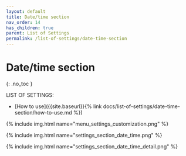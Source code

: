 ```yaml
---
layout: default
title: Date/time section
nav_order: 14
has_children: true
parent: List of Settings
permalink: /list-of-settings/date-time-section
---
```


# Date/time section
{: .no_toc }

LIST OF SETTINGS:
- [How to use]({{site.baseurl}}{% link docs/list-of-settings/date-time-section/how-to-use.md %})

{% include img.html name="menu_settings_customization.png" %}

{% include img.html name="settings_section_date_time.png" %}

{% include img.html name="settings_section_date_time_detail.png" %}